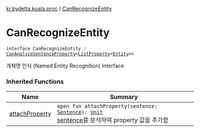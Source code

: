 [kr.bydelta.koala.proc](index.md) / [CanRecognizeEntity](./-can-recognize-entity.md)

# CanRecognizeEntity

`interface CanRecognizeEntity : `[`CanAnalyzeSentenceProperty`](-can-analyze-sentence-property/index.md)`<`[`ListProperty`](../kr.bydelta.koala.data/-list-property/index.md)`<`[`Entity`](../kr.bydelta.koala.data/-entity/index.md)`>>`

개체명 인식 (Named Entity Recognition) Interface

### Inherited Functions

| Name | Summary |
|---|---|
| [attachProperty](-can-analyze-sentence-property/attach-property.md) | `open fun attachProperty(sentence: `[`Sentence`](../kr.bydelta.koala.data/-sentence/index.md)`): `[`Unit`](https://kotlinlang.org/api/latest/jvm/stdlib/kotlin/-unit/index.html)<br>[sentence](-can-analyze-sentence-property/attach-property.md#kr.bydelta.koala.proc.CanAnalyzeSentenceProperty$attachProperty(kr.bydelta.koala.data.Sentence)/sentence)를 분석하여 property 값을 추가함 |
